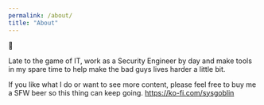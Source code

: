 ```yaml
---
permalink: /about/
title: "About"
---
```


👋

Late to the game of IT, work as a Security Engineer by day and make tools in my spare time to help make the bad guys lives harder a little bit.

If you like what I do or want to see more content, please feel free to buy me a SFW beer so this thing can keep going.
https://ko-fi.com/sysgoblin